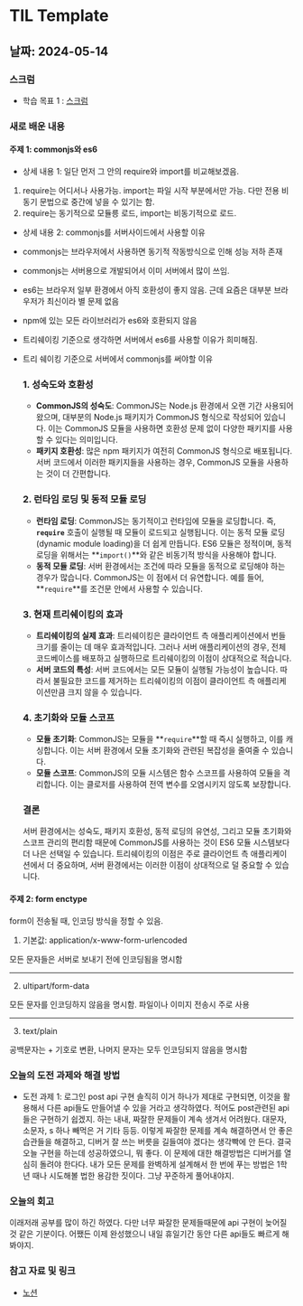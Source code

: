 # TIL Template

## 날짜: 2024-05-14

### 스크럼
- 학습 목표 1 : [스크럼](https://www.notion.so/goorm/24-05-14-6a622e37a9af41ac972447bbd8753a66?pvs=4)

### 새로 배운 내용
#### 주제 1: commonjs와 es6
- 상세 내용 1: 
일단 먼저 그 안의 require와 import를 비교해보겠음.

1. require는 어디서나 사용가능. import는 파일 시작 부분에서만 가능. 다만 전용 비동기 문법으로 중간에 넣을 수 있기는 함.
2. require는 동기적으로 모듈릉 로드, import는 비동기적으로 로드. 

- 상세 내용 2: commonjs를 서버사이드에서 사용할 이유
- commonjs는 브라우저에서 사용하면 동기적 작동방식으로 인해 성능 저하 존재
- commonjs는 서버용으로 개발되어서 이미 서버에서 많이 쓰임.
- es6는 브라우저 일부 환경에서 아직 호환성이 좋지 않음. 근데 요즘은 대부분 브라우저가 최신이라 별 문제 없음
- npm에 있는 모든 라이브러리가 es6와 호환되지 않음
- 트리쉐이킹 기준으로 생각하면 서버에서 es6를 사용할 이유가 희미해짐.
- 트리 쉐이킹 기준으로 서버에서 commonjs를 써야할 이유
    
    ### **1. 성숙도와 호환성**
    
    - **CommonJS의 성숙도**: CommonJS는 Node.js 환경에서 오랜 기간 사용되어 왔으며, 대부분의 Node.js 패키지가 CommonJS 형식으로 작성되어 있습니다. 이는 CommonJS 모듈을 사용하면 호환성 문제 없이 다양한 패키지를 사용할 수 있다는 의미입니다.
    - **패키지 호환성**: 많은 npm 패키지가 여전히 CommonJS 형식으로 배포됩니다. 서버 코드에서 이러한 패키지들을 사용하는 경우, CommonJS 모듈을 사용하는 것이 더 간편합니다.
    
    ### **2. 런타임 로딩 및 동적 모듈 로딩**
    
    - **런타임 로딩**: CommonJS는 동기적이고 런타임에 모듈을 로딩합니다. 즉, **`require`** 호출이 실행될 때 모듈이 로드되고 실행됩니다. 이는 동적 모듈 로딩(dynamic module loading)을 더 쉽게 만듭니다. ES6 모듈은 정적이며, 동적 로딩을 위해서는 **`import()`**와 같은 비동기적 방식을 사용해야 합니다.
    - **동적 모듈 로딩**: 서버 환경에서는 조건에 따라 모듈을 동적으로 로딩해야 하는 경우가 많습니다. CommonJS는 이 점에서 더 유연합니다. 예를 들어, **`require`**를 조건문 안에서 사용할 수 있습니다.
    
    ### **3. 현재 트리쉐이킹의 효과**
    
    - **트리쉐이킹의 실제 효과**: 트리쉐이킹은 클라이언트 측 애플리케이션에서 번들 크기를 줄이는 데 매우 효과적입니다. 그러나 서버 애플리케이션의 경우, 전체 코드베이스를 배포하고 실행하므로 트리쉐이킹의 이점이 상대적으로 적습니다.
    - **서버 코드의 특성**: 서버 코드에서는 모든 모듈이 실행될 가능성이 높습니다. 따라서 불필요한 코드를 제거하는 트리쉐이킹의 이점이 클라이언트 측 애플리케이션만큼 크지 않을 수 있습니다.
    
    ### **4. 초기화와 모듈 스코프**
    
    - **모듈 초기화**: CommonJS는 모듈을 **`require`**할 때 즉시 실행하고, 이를 캐싱합니다. 이는 서버 환경에서 모듈 초기화와 관련된 복잡성을 줄여줄 수 있습니다.
    - **모듈 스코프**: CommonJS의 모듈 시스템은 함수 스코프를 사용하여 모듈을 격리합니다. 이는 클로저를 사용하여 전역 변수를 오염시키지 않도록 보장합니다.
    
    ### **결론**
    
    서버 환경에서는 성숙도, 패키지 호환성, 동적 로딩의 유연성, 그리고 모듈 초기화와 스코프 관리의 편리함 때문에 CommonJS를 사용하는 것이 ES6 모듈 시스템보다 더 나은 선택일 수 있습니다. 트리쉐이킹의 이점은 주로 클라이언트 측 애플리케이션에서 더 중요하며, 서버 환경에서는 이러한 이점이 상대적으로 덜 중요할 수 있습니다.


#### 주제 2: form enctype
form이 전송될 때, 인코딩 방식을 정할 수 있음. 
1. 기본값: application/x-www-form-urlencoded

모든 문자들은 서버로 보내기 전에 인코딩됨을 명시함

---

2. ultipart/form-data

모든 문자를 인코딩하지 않음을 명시함. 파일이나 이미지 전송시 주로 사용

---

3. text/plain

공백문자는 + 기호로 변환, 나머지 문자는 모두 인코딩되지 않음을 명시함

### 오늘의 도전 과제와 해결 방법
- 도전 과제 1: 로그인 post api 구현
솔직히 이거 하나가 제대로 구현되면, 이것을 활용해서 다른 api들도 만들어낼 수 있을 거라고 생각하였다. 적어도 post관련된 api들은 구현하기 쉽겠지.
하는 내내, 짜잘한 문제들이 계속 생겨서 어려웠다. 대문자, 소문자, s 하나 빼먹은 거 기타 등등. 이렇게 짜잘한 문제를 계속 해결하면서 안 좋은 습관들을 해결하고, 디버거 잘 쓰는 버릇을 길들여야 겠다는 생각빡에 안 든다.
결국 오늘 구현을 하는데 성공하였으니, 뭐 좋다.
이 문제에 대한 해결방법은 디버거를 열심히 돌려야 한다다.
내가 모든 문제를 완벽하게 설계해서 한 번에 푸는 방법은 1학년 때나 시도해볼 법한 용감한 짓이다. 그냥 꾸준하게 풀어내야지.

### 오늘의 회고
이래저래 공부를 많이 하긴 하였다. 다만 너무 짜잘한 문제들때문에 api 구현이 늦어질 것 같은 기분이다. 어쨌든 이제 완성했으니 내일 휴일기간 동안 다른 api들도 빠르게 해봐야지.

### 참고 자료 및 링크
- [노션](https://www.notion.so/0514-251996af1d764daf89d225c752c98761?pvs=4)